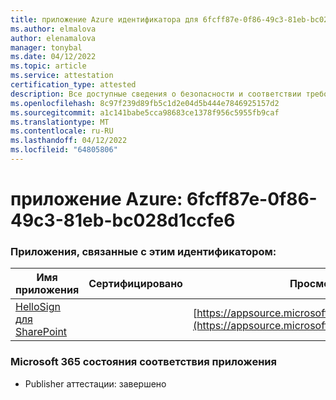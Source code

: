 ```yaml
---
title: приложение Azure идентификатора для 6fcff87e-0f86-49c3-81eb-bc028d1ccfe6
ms.author: elmalova
author: elenamalova
manager: tonybal
ms.date: 04/12/2022
ms.topic: article
ms.service: attestation
certification_type: attested
description: Все доступные сведения о безопасности и соответствии требованиям для 6fcff87e-0f86-49c3-81eb-bc028d1ccfe6.
ms.openlocfilehash: 8c97f239d89fb5c1d2e04d5b444e7846925157d2
ms.sourcegitcommit: a1c141babe5cca98683ce1378f956c5955fb9caf
ms.translationtype: MT
ms.contentlocale: ru-RU
ms.lasthandoff: 04/12/2022
ms.locfileid: "64805806"
---
```

# <a name="azure-app-id-6fcff87e-0f86-49c3-81eb-bc028d1ccfe6"></a>приложение Azure: 6fcff87e-0f86-49c3-81eb-bc028d1ccfe6


### <a name="apps-associated-with-this-id"></a>Приложения, связанные с этим идентификатором:
| **Имя приложения** | **Сертифицировано** | **Просмотр в AppSource** |
|--------------|---------------|-----------------------|
| [HelloSign для SharePoint](../forward/WA200003245.md) |  | [https://appsource.microsoft.com/product/office/WA200003245](https://appsource.microsoft.com/product/office/WA200003245) |

### <a name="microsoft-365-app-compliance-status"></a>Microsoft 365 состояния соответствия приложения
- Publisher аттестации: завершено
